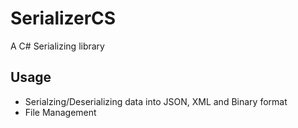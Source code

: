 # SerializerCS
A C# Serializing library

## Usage
- Serialzing/Deserializing data into JSON, XML and Binary format
- File Management
